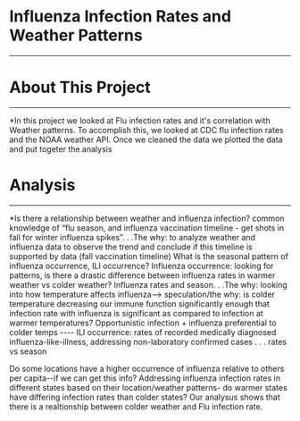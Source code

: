 # Influenza Infection Rates and Weather Patterns
__________________________________________

# About This Project
_________________


*In this project we looked at Flu infection rates and it's correlation with Weather patterns. To accomplish this, we looked at CDC flu infection rates and the NOAA weather API.
Once we cleaned the data we plotted the data and put togeter the analysis



# Analysis
________________

*Is there a relationship between weather and influenza infection? common knowledge of “flu season, and influenza vaccination timeline - get shots in fall for winter influenza spikes”. . .The why: to analyze weather and influenza data to observe the trend and conclude if this timeline is supported by data (fall vaccination timeline)
What is the seasonal pattern of influenza occurrence, ILI occurrence? Influenza occurrence: looking for patterns, is there a drastic difference between influenza rates in warmer weather vs colder weather? Influenza rates and season. . .The why: looking into how temperature affects influenza--> speculation/the why: is colder temperature decreasing our immune function significantly enough that infection rate with influenza is significant as compared to infection at warmer temperatures? Opportunistic infection + influenza preferential to colder temps ---- ILI occurrence: rates of recorded medically diagnosed influenza-like-illness, addressing non-laboratory confirmed cases . . . rates vs season

Do some locations have a higher occurrence of influenza relative to others per capita--if we can get this info? Addressing influenza infection rates in different states based on their location/weather patterns- do warmer states have differing infection rates than colder states?
Our analysus shows that there is a realtionship between colder weather and Flu infection rate.